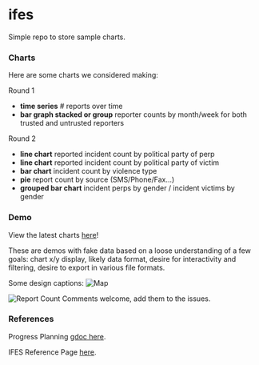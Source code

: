ifes
====
Simple repo to store sample charts.

### Charts

Here are some charts we considered making:

Round 1

* **time series** # reports over time
* **bar graph stacked or group** reporter counts by month/week for both trusted and untrusted reporters

Round 2

* **line chart** reported incident count by political party of perp
* **line chart** reported incident count by political party of victim
* **bar chart** incident count by violence type
* **pie** report count by source (SMS/Phone/Fax...)
* **grouped bar chart** incident perps by gender / incident victims by gender

### Demo
View the latest charts [here](http://ushahidi-auremoser.dotcloud.com/)!

These are demos with fake data based on a loose understanding of a few goals: chart x/y display, likely data format, desire for interactivity and filtering, desire to export in various file formats.

Some design captions:
![Map](https://raw.github.com/auremoser/images/master/ifes.png)

![Report Count](https://raw.github.com/auremoser/images/master/ifes-reports.png)
Comments welcome, add them to the issues.


### References
Progress Planning [gdoc here](https://docs.google.com/document/d/1_CFYG9H1yFwlmcDwsjL1uLwfq9IOT-qZAtQFmf-5WPc/edit?usp=sharing).

IFES Reference Page [here](http://www.electionguide.org/map/).




